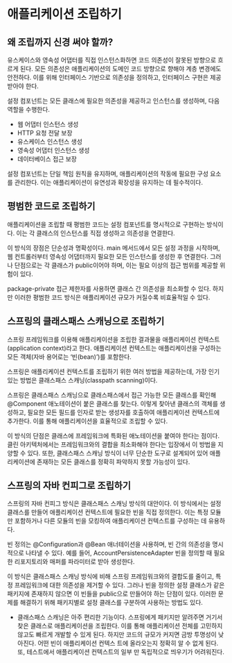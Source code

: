 # 애플리케이션 조립하기

## 왜 조립까지 신경 써야 할까?

유스케이스와 영속성 어댑터를 직접 인스턴스화하면 코드 의존성이 잘못된 방향으로 흐르게 된다. 모든 의존성은 애플리케이션의 도메인 코드 방향으로 향해야 계층 변경에도 안전하다. 이를 위해 인터페이스 기반으로 의존성을 정의하고, 인터페이스 구현은 제공받아야 한다.

설정 컴포넌트는 모든 클래스에 필요한 의존성을 제공하고 인스턴스를 생성하며, 다음 역할을 수행한다.

* 웹 어댑터 인스턴스 생성
* HTTP 요청 전달 보장
* 유스케이스 인스턴스 생성
* 영속성 어댑터 인스턴스 생성
* 데이터베이스 접근 보장

설정 컴포넌트는 단일 책임 원칙을 유지하며, 애플리케이션의 작동에 필요한 구성 요소를 관리한다. 이는 애플리케이션이 유연성과 확장성을 유지하는 데 필수적이다.

## 평범한 코드로 조립하기

애플리케이션을 조립할 때 평범한 코드는 설정 컴포넌트를 명시적으로 구현하는 방식이다. 이는 각 클래스의 인스턴스를 직접 생성하고 의존성을 연결한다.

이 방식의 장점은 단순성과 명확성이다. main 메서드에서 모든 설정 과정을 시작하며, 웹 컨트롤러부터 영속성 어댑터까지 필요한 모든 인스턴스를 생성한 후 연결한다. 그러나 단점으로는 각 클래스가 public이어야 하며, 이는 필요 이상의 접근 범위를 제공할 위험이 있다.

package-private 접근 제한자를 사용하면 클래스 간 의존성을 최소화할 수 있다. 하지만 이러한 평범한 코드 방식은 애플리케이션 규모가 커질수록 비효율적일 수 있다.

## 스프링의 클래스패스 스캐닝으로 조립하기

스프링 프레임워크를 이용해 애플리케이션을 조립한 결과물을 애플리케이션 컨텍스트(application context)라고 한다. 애플리케이션 컨텍스트는 애플리케이션을 구성하는 모든 객체(자바 용어로는 ‘빈(bean)’)를 포함한다.

스프링은 애플리케이션 컨텍스트를 조립하기 위한 여러 방법을 제공하는데, 가장 인기 있는 방법은 클래스패스 스캐닝(classpath scanning)이다.

스프링은 클래스패스 스캐닝으로 클래스패스에서 접근 가능한 모든 클래스를 확인해 @Component 애노테이션이 붙은 클래스를 찾는다. 이렇게 찾아낸 클래스의 객체를 생성하고, 필요한 모든 필드를 인자로 받는 생성자를 호출하여 애플리케이션 컨텍스트에 추가한다. 이를 통해 애플리케이션을 효율적으로 조립할 수 있다.

이 방식의 단점은 클래스에 프레임워크에 특화된 애노테이션을 붙여야 한다는 점이다. 클린 아키텍처에서는 프레임워크와의 결합을 최소화해야 한다는 입장에서 이 방법을 지양할 수 있다. 또한, 클래스패스 스캐닝 방식이 너무 단순한 도구로 설계되어 있어 애플리케이션에 존재하는 모든 클래스를 정확히 파악하지 못할 가능성이 있다.

## 스프링의 자바 컨피그로 조립하기

스프링의 자바 컨피그 방식은 클래스패스 스캐닝 방식의 대안이다. 이 방식에서는 설정 클래스를 만들어 애플리케이션 컨텍스트에 필요한 빈을 직접 정의한다. 이는 특정 모듈만 포함하거나 다른 모듈의 빈을 모킹하여 애플리케이션 컨텍스트를 구성하는 데 유용하다.

빈 정의는 @Configuration과 @Bean 애너테이션을 사용하며, 빈 간의 의존성을 명시적으로 나타낼 수 있다. 예를 들어, AccountPersistenceAdapter 빈을 정의할 때 필요한 리포지토리와 매퍼를 파라미터로 받아 생성한다.

이 방식은 클래스패스 스캐닝 방식에 비해 스프링 프레임워크와의 결합도를 줄이고, 특정 프레임워크에 대한 의존성을 제거할 수 있다. 그러나 빈을 정의한 설정 클래스가 같은 패키지에 존재하지 않으면 이 빈들을 public으로 만들어야 하는 단점이 있다. 이러한 문제를 해결하기 위해 패키지별로 설정 클래스를 구분하여 사용하는 방법도 있다.

* 클래스패스 스캐닝은 아주 편리한 기능이다. 스프링에게 패키지만 알려주면 거기서 찾은 클래스로 애플리케이션을 조립한다. 이를 통해 애플리케이션 전체를 고민하지 않고도 빠르게 개발할 수 있게 된다. 하지만 코드의 규모가 커지면 금방 투명성이 낮아진다. 어떤 빈이 애플리케이션 컨텍스 트에 올라오는지 정확히 알 수 없게 된다. 또, 테스트에서 애플리케이션 컨텍스트의 일부 만 독립적으로 띄우기가 어려워진다.
